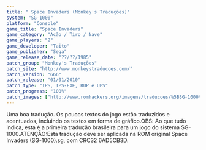 ```yaml
---
title: " Space Invaders (Monkey's Traduções)"
system: "SG-1000"
platform: "Console"
game_title: "Space Invaders"
game_category: "Ação / Tiro / Nave"
game_players: "2"
game_developer: "Taito"
game_publisher: "Sega"
game_release_date: "??/??/1985"
patch_group: "Monkey's Traduções"
patch_site: "http://www.monkeystraducoes.com/"
patch_version: "666"
patch_release: "01/01/2010"
patch_type: "IPS, IPS-EXE, RUP e UPS"
patch_progress: "100%"
patch_images: ["http://www.romhackers.org/imagens/traducoes/%5BSG-1000%5D%20Space%20Invaders%20-%20Monkey's%20Tradu%C3%A7%C3%B5es%20-%201.png","http://www.romhackers.org/imagens/traducoes/%5BSG-1000%5D%20Space%20Invaders%20-%20Monkey's%20Tradu%C3%A7%C3%B5es%20-%202.png","http://www.romhackers.org/imagens/traducoes/%5BSG-1000%5D%20Space%20Invaders%20-%20Monkey's%20Tradu%C3%A7%C3%B5es%20-%203.png"]
---
```

Uma boa tradução. Os poucos textos do jogo estão traduzidos e acentuados, incluindo os textos em forma de gráfico.OBS: Ao que tudo indica, esta é a primeira tradução brasileira para um jogo do sistema SG-1000.ATENÇÃO:Esta tradução deve ser aplicada na ROM original Space Invaders (SG-1000).sg, com CRC32 6AD5CB3D.